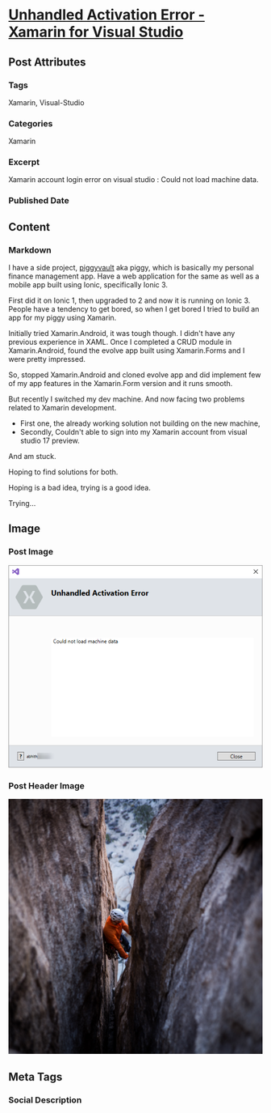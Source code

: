 # [Unhandled Activation Error - Xamarin for Visual Studio](https://www.abhith.net/post/unhandled-activation-error-xamarin-for-visual-studio/)
## Post Attributes
### Tags
Xamarin, Visual-Studio
### Categories
Xamarin
### Excerpt
Xamarin account login error on visual studio : Could not load machine data.
### Published Date

## Content
### Markdown
I have a side project, [piggyvault](http://piggyvault.in) aka piggy, which is basically my personal finance management app. Have a web application for the same as well as a mobile app built using Ionic, specifically Ionic 3.

First did it on Ionic 1, then upgraded to 2 and now it is running on Ionic 3. People have a tendency to get bored, so when I get bored I tried to build an app for my piggy using Xamarin.

Initially tried Xamarin.Android, it was tough though. I didn't have any previous experience in XAML. Once I completed a CRUD module in Xamarin.Android, found the evolve app built using Xamarin.Forms and I were pretty impressed.

So, stopped Xamarin.Android and cloned evolve app and did implement few of my app features in the Xamarin.Form version and it runs smooth.

But recently I switched my dev machine. And now facing two problems related to Xamarin development.

- First one, the already working solution not building on the new machine,
- Secondly, Couldn't able to sign into my Xamarin account from visual studio 17 preview.

And am stuck.

Hoping to find solutions for both.

Hoping is a bad idea, trying is a good idea.

Trying...

## Image
### Post Image
![Post Image](account-login-error.png) 
### Post Header Image
![Post Header Image](tommy-lisbin-316755.jpg)

## Meta Tags
### Social Description

